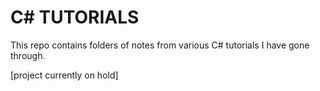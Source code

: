 # C# TUTORIALS

This repo contains folders of notes from various C# tutorials I have gone through.


[project currently on hold] 
